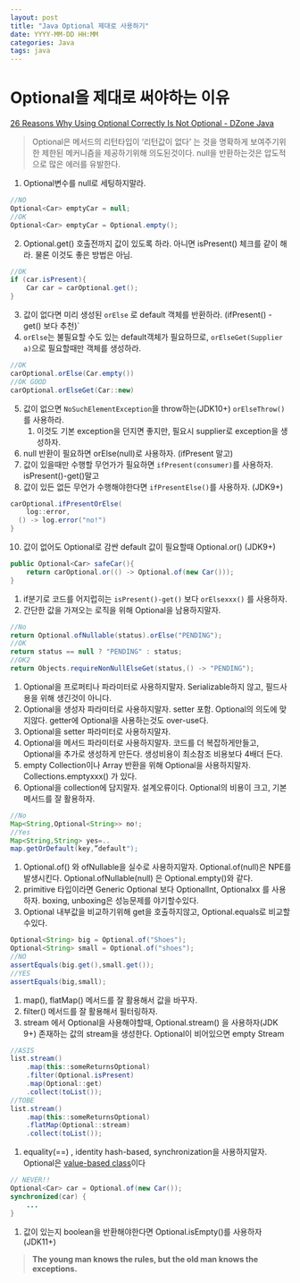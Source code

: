 ```yaml
---
layout: post
title: "Java Optional 제대로 사용하기"
date: YYYY-MM-DD HH:MM
categories: Java
tags: java
---
```

# Optional을 제대로 써야하는 이유

[26 Reasons Why Using Optional Correctly Is Not Optional - DZone Java](https://dzone.com/articles/using-optional-correctly-is-not-optional)

> Optional은 메서드의 리턴타입이 ‘리턴값이 없다’ 는 것을 명확하게 보여주기위한 제한된 메커니즘을 제공하기위해 의도된것이다. null을 반환하는것은 압도적으로 많은 에러를 유발한다.
> 
1. Optional변수를 null로 세팅하지말라.

```java
//NO
Optional<Car> emptyCar = null;
//OK
Optional<Car> emptyCar = Optional.empty();
```

2. Optional.get() 호출전까지 값이 있도록 하라.
아니면 isPresent() 체크를 같이 해라. 물론 이것도 좋은 방법은 아님.

```java
//OK
if (car.isPresent){
	Car car = carOptional.get();
}
```

3. 값이 없다면 미리 생성된 `orElse` 로 default 객체를 반환하라. (ifPresent() - get() 보다 추천)`
4. `orElse`는 불필요할 수도 있는 default객체가 필요하므로, `orElseGet(Supplier a)`으로 필요할때만 객체를 생성하라.

```java
//OK
carOptional.orElse(Car.empty())
//OK GOOD
carOptional.orElseGet(Car::new)
```

5. 값이 없으면 `NoSuchElementException`을 throw하는(JDK10+) `orElseThrow()` 를 사용하라.
    1. 이것도 기본 exception을 던지면 좋지만, 필요시 supplier로 exception을 생성하자.
6. null 반환이 필요하면 orElse(null)로 사용하자. (ifPresent 말고)
7. 값이 있을때만 수행할 무언가가 필요하면 `ifPresent(consumer)`를 사용하자. isPresent()-get()말고
8. 값이 있든 없든 무언가 수행해야한다면 `ifPresentElse()`를 사용하자. (JDK9+) 

```java
carOptional.ifPresentOrElse(
	log::error,
  () -> log.error("no!")
}
```

 10. 값이 없어도 Optional로 감싼 default 값이 필요할때 Optional.or() (JDK9+)

```java
public Optional<Car> safeCar(){
	return carOptional.or(() -> Optional.of(new Car()));
}
```

1. if분기로 코드를 어지럽히는 `isPresent()-get()` 보다 `orElsexxx()` 를 사용하자.
2. 간단한 값을 가져오는 로직을 위해 Optional을 남용하지말자.

```java
//No
return Optional.ofNullable(status).orElse("PENDING");
//OK
return status == null ? "PENDING" : status;
//OK2
return Objects.requireNonNullElseGet(status,() -> "PENDING");
```

1. Optional을 프로퍼티나 파라미터로 사용하지말자. Serializable하지 않고, 필드사용을 위해 생긴것이 아니다.
2. Optional을 생성자 파라미터로 사용하지말자. setter 포함.
Optional의 의도에 맞지않다.
getter에 Optional을 사용하는것도 over-use다.
3. Optional을 setter 파라미터로 사용하지말자.
4. Optional을 메서드 파라미터로 사용하지말자.
코드를 더 복잡하게만들고, Optional을 추가로 생성하게 만든다. 생성비용이 최소참조 비용보다 4배더 든다.
5. empty Collection이나 Array 반환을 위해 Optional을 사용하지말자.
Collections.emptyxxx() 가 있다.
6. Optional을 collection에 담지말자. 
설계오류이다. Optional의 비용이 크고, 기본 메서드를 잘 활용하자. 

```java
//No
Map<String,Optional<String>> no!;
//Yes
Map<String,String> yes=..
map.getOrDefault(key,”default");
```

1. Optional.of() 와 ofNullable을 실수로 사용하지말자. 
Optional.of(null)은 NPE를 발생시킨다.
Optional.ofNullable(null) 은 Optional.empty()와 같다.
2. primitive 타입이라면 Generic Optional<T> 보다 OptionalInt, Optionalxx 를 사용하자. 
boxing, unboxing은 성능문제를 야기할수있다.
3. Optional 내부값을 비교하기위해 get을 호출하지않고, Optional.equals로 비교할 수있다.

```java
Optional<String> big = Optional.of("Shoes");
Optional<String> small = Optional.of("shoes");
//NO
assertEquals(big.get(),small.get());
//YES
assertEquals(big,small);
```

1. map(), flatMap() 메서드를 잘 활용해서 값을 바꾸자.
2. filter() 메서드를 잘 활용해서 필터링하자.
3. stream 에서 Optional을 사용해야할때, Optional.stream() 을 사용하자(JDK 9+)
존재하는 값의 stream을 생성한다. Optional이 비어있으면 empty Stream

```java
//ASIS
list.stream()
	.map(this::someReturnsOptional)
	.filter(Optional.isPresent)
	.map(Optional::get)
	.collect(toList());
//TOBE
list.stream()
	.map(this::someReturnsOptional)
	.flatMap(Optional::stream)
	.collect(toList());
```

1. equality(==) , identity hash-based, synchronization을 사용하지말자.
Optional은 [value-based class](https://docs.oracle.com/javase/8/docs/api/java/lang/doc-files/ValueBased.html)이다 

```java
// NEVER!!
Optional<Car> car = Optional.of(new Car());
synchronized(car) {
	...
}
```

1. 값이 있는지 boolean을 반환해야한다면 Optional.isEmpty()를 사용하자 (JDK11+)

> **The young man knows the rules, but the old man knows the exceptions.**
>